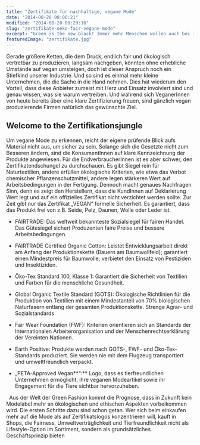 ```yaml
---
title: "Zertifikate für nachhaltige, vegane Mode"
date: "2014-08-28 08:00:21"
modified: "2014-08-28 08:29:16"
slug: "zertifikate-oeko-fair-vegane-mode"
excerpt: "Green is the new black! Immer mehr Menschen wollen auch bei ihrer Kleidung nicht mehr auf faire Standards und ökologisch korrekte Herstellung verzichten. Welche Klamotten sind stylisch, grün und gleichzeitig ethisch korrekt? "
featuredImage: "zertifikate.jpg"
---
```


Gerade größere Ketten, die dem Druck, endlich fair und ökologisch vertretbar zu produzieren, langsam nachgeben, könnten ohne erhebliche Umstände auf vegan umsteigen, doch ist dieser Anspruch noch ein Stiefkind unserer Industrie. Und so sind es einmal mehr kleine Unternehmen, die die Sache in die Hand nehmen. Dies hat wiederum den Vorteil, dass diese Anbieter zumeist mit Herz und Einsatz involviert sind und genau wissen, was sie warum vertreiben. Und während sich VeganerInnen von heute bereits über eine klare Zertifizierung freuen, sind gänzlich vegan produzierende Firmen natürlich das gewünschte Ziel.

## Welcome to the Zertifikationsjungle

Um vegane Mode zu erkennen, reicht der eigene prüfende Blick aufs Material nicht aus, um sicher zu sein. Solange sich die Gesetzte nicht zum Besseren ändern, sind die KonsumentInnen auf klare Kennzeichnung der Produkte angewiesen. Für die EndverbraucherInnen ist es aber schwer, den Zertifikatendschungel zu durchschauen. Es gibt Siegel rein für Naturtextilien, andere erfüllen ökologische Kriterien, wie etwa das Verbot chemischer Pflanzenschutzmittel, andere legen stärkeren Wert auf Arbeitsbedingungen in der Fertigung. Dennoch macht genaues Nachfragen Sinn, denn es zeigt den Herstellern, dass die KundInnen auf Deklarierung Wert legt und auf ein offizielles Zertifikat nicht verzichtet werden sollte. Zur Zeit gibt nur das Zertifikat „VEGAN“ formelle Sicherheit. Es garantiert, dass das Produkt frei von z.B. Seide, Pelz, Daunen, Wolle oder Leder ist.  

*   FAIRTRADE: Das weltweit bekannteste Sozialsiegel für fairen Handel. Das Gütesiegel sichert Produzenten faire Preise und bessere Arbeitsbedingungen.

*   FAIRTRADE Certified Organic Cotton: Leistet Entwicklungsarbeit direkt am Anfang der Produktionskette (Bauern am Baumwollfeld); garantiert einen Mindestpreis für Baumwolle; verbietet den Einsatz von Pestiziden und Insektiziden.

*   Öko-Tex Standard 100, Klasse 1: Garantiert die Sicherheit von Textilien und Farben für die menschliche Gesundheit.

*   Global Organic Textile Standard (GOTS): Ökologische Richtlinien für die Produktion von Textilien mit einem Mindestanteil von 70% biologischen Naturfasern entlang der gesamten Produktionskette. Strenge Agrar- und Sozialstandards

*   Fair Wear Foundation (FWF): Kriterien orientieren sich an Standards der Internationalen Arbeiterorganisation und der Menschenrechtserklärung der Vereinten Nationen.

*   Earth Positive: Produkte werden nach GOTS-, FWF- und Öko-Tex-Standards produziert. Sie werden nie mit dem Flugzeug transportiert und umweltfreundlich verpackt.

*   „PETA-Approved Vegan**“:** Logo, dass es tierfreundlichen Unternehmen ermöglicht, ihre veganen Modeartikel sowie ihr Engagement für die Tiere sichtbar hervorzuheben.

  Aus der Welt der Green Fashion kommt die Prognose, dass in Zukunft kein Modelabel mehr an ökologischen und ethischen Aspekten vorbeikommen wird. Die ersten Schritte dazu sind schon getan. Wer sich beim einkaufen mehr auf die Mode als auf Zertifikatslogos konzentrieren will, kauft in Shops, die Fairness, Umweltverträglichkeit und Tierfreundlichkeit nicht als Lifestyle-Option im Sortiment, sondern als grundsätzliches Geschäftsprinzip bieten